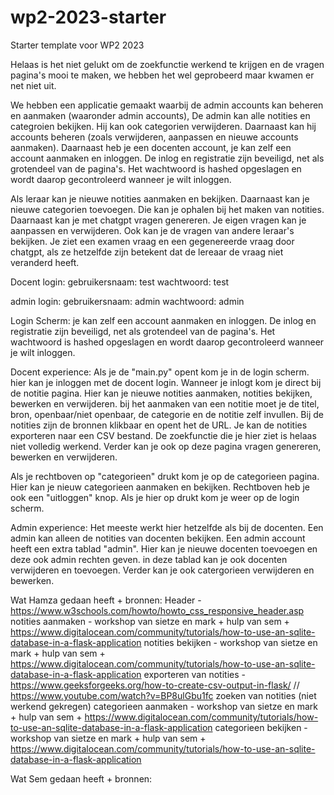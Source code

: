# wp2-2023-starter
Starter template voor WP2 2023

Helaas is het niet gelukt om de zoekfunctie werkend te krijgen en de vragen pagina's mooi te maken, we hebben het wel geprobeerd maar kwamen er net niet uit.

We hebben een applicatie gemaakt waarbij de admin accounts kan beheren en aanmaken (waaronder admin accounts), De admin kan alle notities en categroien bekijken. Hij kan ook categorien verwijderen. Daarnaast kan hij accounts beheren (zoals verwijderen, aanpassen en nieuwe accounts aanmaken). Daarnaast heb je een docenten account, je kan zelf een account aanmaken en inloggen. De inlog en registratie zijn beveiligd, net als grotendeel van de pagina's. Het wachtwoord is hashed opgeslagen en wordt daarop gecontroleerd wanneer je wilt inloggen. 

Als leraar kan je nieuwe notities aanmaken en bekijken. Daarnaast kan je nieuwe categorien toevoegen. Die kan je ophalen bij het maken van notities. Daarnaast kan je met chatgpt vragen genereren. Je eigen vragen kan je aanpassen en verwijderen. Ook kan je de vragen van andere leraar's bekijken. Je ziet een examen vraag en een gegenereerde vraag door chatgpt, als ze hetzelfde zijn betekent dat de lereaar de vraag niet veranderd heeft.



Docent login:
gebruikersnaam: test
wachtwoord: test

admin login:
gebruikersnaam: admin
wachtwoord: admin


Login Scherm:
je kan zelf een account aanmaken en inloggen. De inlog en registratie zijn beveiligd, net als grotendeel van de pagina's. Het wachtwoord is hashed opgeslagen en wordt daarop gecontroleerd wanneer je wilt inloggen.


Docent experience:
Als je de "main.py" opent kom je in de login scherm. hier kan je inloggen met de docent login. Wanneer je inlogt kom je direct bij de notitie pagina. 
Hier kan je nieuwe notities aanmaken, notities bekijken, bewerken en verwijderen. bij het aanmaken van een notitie moet je de titel, bron, openbaar/niet openbaar, de categorie en de notitie zelf invullen. Bij de notities zijn de bronnen klikbaar en opent het de URL. Je kan de notities exporteren naar een CSV bestand. De zoekfunctie die je hier ziet is helaas niet volledig werkend. Verder kan je ook op deze pagina vragen genereren, bewerken en verwijderen.

Als je rechtboven op "categorieen" drukt kom je op de categorieen pagina. Hier kan je nieuw categorieen aanmaken en bekijken. Rechtboven heb je ook een "uitloggen" knop. Als je hier op drukt kom je weer op de login scherm.


Admin experience:
Het meeste werkt hier hetzelfde als bij de docenten. Een admin kan alleen de notities van docenten bekijken. Een admin account heeft een extra tablad "admin". Hier kan je nieuwe docenten toevoegen en deze ook admin rechten geven. in deze tablad kan je ook docenten verwijderen en toevoegen. Verder kan je ook catergorieen verwijderen en bewerken.


Wat Hamza gedaan heeft + bronnen:
Header - https://www.w3schools.com/howto/howto_css_responsive_header.asp
notities aanmaken - workshop van sietze en mark + hulp van sem + https://www.digitalocean.com/community/tutorials/how-to-use-an-sqlite-database-in-a-flask-application
notities bekijken - workshop van sietze en mark + hulp van sem + https://www.digitalocean.com/community/tutorials/how-to-use-an-sqlite-database-in-a-flask-application
exporteren van notities - https://www.geeksforgeeks.org/how-to-create-csv-output-in-flask/ // https://www.youtube.com/watch?v=BP8ulGbu1fc
zoeken van notities (niet werkend gekregen) 
categorieen aanmaken - workshop van sietze en mark + hulp van sem + https://www.digitalocean.com/community/tutorials/how-to-use-an-sqlite-database-in-a-flask-application
categorieen bekijken - workshop van sietze en mark + hulp van sem + https://www.digitalocean.com/community/tutorials/how-to-use-an-sqlite-database-in-a-flask-application


Wat Sem gedaan heeft + bronnen:

